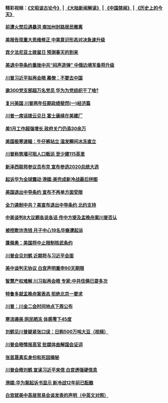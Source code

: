 #### 精彩视频：[《文昭谈古论今》](https://github.com/gfw-breaker/wenzhao/blob/master/README.md?t=02031456) | [《大陆新闻解读》](https://github.com/gfw-breaker/ntdtv-comedy/blob/master/README.md?t=02031456) | [《中国禁闻》](https://github.com/gfw-breaker/ntdtv-news/blob/master/README.md?t=02031456) | [《历史上的今天》](https://github.com/gfw-breaker/today-in-history/blob/master/README.md?t=02031456) 

#### [前遭火焚后遇暴洪 南加州封路居民撤离](../pages/prog203/a102503616.md?t=02031456) 

#### [美报告现重大思维修正 中美意识形态对决急速升级](../pages/prog203/a102503384.md?t=02031456) 

#### [宾夕法尼亚土拨鼠日 预测春天的到来](../pages/prog203/a102503363.md?t=02031456) 

#### [美退中导条约重挫中共“闷声造弹” 中俄边境军备将升级](../pages/prog203/a102503354.md?t=02031456) 

#### [川普习近平拟再会晤 幕僚：不要去中国](../pages/prog203/a102503340.md?t=02031456) 

#### [逾300党支部超万名党员 华为为党组织干了啥?](../pages/prog203/a102503232.md?t=02031456) 

#### [复兴美国 川普两年任期政绩斐然(一)经济篇](../pages/prog203/a102502732.md?t=02031456) 

#### [川普一席话拨云见日 富士康续在美建厂](../pages/prog203/a102502703.md?t=02031456) 

#### [美1月工作超强增长 政府关门仍添30余万](../pages/prog203/a102502535.md?t=02031456) 

#### [美国极寒速瞄：牛仔裤站立  湿发瞬间冰冻直立](../pages/prog203/a102502361.md?t=02031456) 

#### [川普称筑墙可阻人口贩运 至少建115英里](../pages/prog203/a102502503.md?t=02031456) 

#### [新泽西联邦参议员布克 宣布参选2020总统大选](../pages/prog203/a102502488.md?t=02031456) 

#### [起诉华为全球震动 港媒:美完成新冷战最后拼图](../pages/prog203/a102502337.md?t=02031456) 

#### [美国退出中导条约 宣布不再单方面受限](../pages/prog203/a102502339.md?t=02031456) 

#### [全力遏制中共？美宣布退出中导条约 北约支持](../pages/prog203/a102502314.md?t=02031456) 

#### [中美谈判8大议题各说各话 传中方提及孟晚舟案川普否认](../pages/prog203/a102502283.md?t=02031456) 

#### [被控欺诈洗钱 月子中心19名华裔遭起诉](../pages/prog203/a102502293.md?t=02031456) 

#### [蓬佩奥：美国将中止限制核武条约](../pages/prog203/a102502288.md?t=02031456) 

#### [川普会见刘鹤 近期将与习近平会面](../pages/prog203/a102502275.md?t=02031456) 

#### [美中谈判无协议 白宫声明重申90天期限](../pages/prog203/a102502247.md?t=02031456) 

#### [智慧产权难解 川习拟再会晤 专家:中共伎俩已耍多次](../pages/prog203/a102501612.md?t=02031456) 

#### [特鲁多就孟晚舟案表态 拒绝北京一要求](../pages/prog203/a102502107.md?t=02031456) 

#### [川普：川金二会时间地点下周公布](../pages/prog203/a102502017.md?t=02031456) 

#### [寒流袭美 网民晒冻 体感零下45度](../pages/prog203/a102501978.md?t=02031456) 

#### [刘鹤见川普疑紧张口误：日购500万吨大豆（视频）](../pages/prog203/a102501939.md?t=02031456) 

#### [川普会晤情报高官 批媒体曲解国会证词](../pages/prog203/a102501803.md?t=02031456) 

#### [张首晟真实身份和死因揭秘](../pages/prog203/a102501847.md?t=02031456) 

#### [川普会晤刘鹤 宣读习近平来信 白宫透强硬信息](../pages/prog203/a102501801.md?t=02031456) 

#### [港媒:华为案起诉书显示 新冷战12年前已酝酿](../pages/prog203/a102501680.md?t=02031456) 

#### [白宫就美中高层贸易会谈发表的声明（中英文对照）](../pages/prog203/a102501704.md?t=02031456) 

